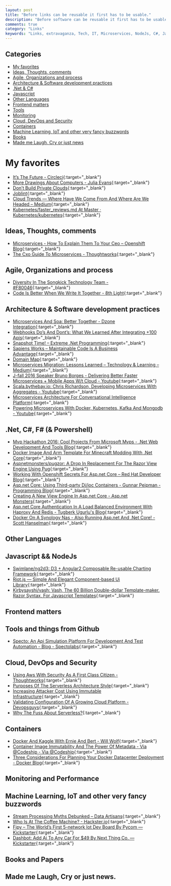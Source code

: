 ```yaml
---
layout: post
title: "Before links can be reusable it first has to be usable."
description: "Before software can be reusable it first has to be usable. (Ralph Johnson)"
comments: true
category: "Links"
keywords: "Links, extravaganza, Tech, IT, Microservices, NodeJs, C#, Javascript, Solution architecture"
---
```


## Categories ##
* [My favorites](#favorites)
* [Ideas, Thoughts, comments](#ideas)
* [Agile, Organizations and process](#agile)
* [Architecture & Software development practices](#development)
* [.Net & C#](#net)
* [Javascript](#javascript)
* [Other Languages](#polygloting)
* [Frontend matters](#web)
* [Tools](#tools)
* [Monitoring](#monitoring)
* [Cloud, DevOps and Security](#devops)
* [Containers](#containers)
* [Machine Learning, IoT and other very fancy buzzwords](#iot)
* [Books](#books)
* [Made me Laugh, Cry or just news](#news)

# My favorites<a name="favorites"></a> #
* [It’s The Future - Circleci](https://circleci.com/blog/its-the-future/){:target="_blank"}
* [More Drawings About Computers - Julia Evans](https://jvns.ca/blog/2016/11/27/more-linux-drawings/){:target="_blank"}
* [Don’t Build Private Clouds](https://m.subbu.org/dont-build-private-clouds-9a54b3d30c8b#.7kua333m1){:target="_blank"}
* [Joblint](http://joblint.org/){:target="_blank"}
* [Cloud Trends — Where Have We Come From And Where Are We Headed – Medium](https://medium.com/@adrianco/cloud-trends-where-have-we-come-from-and-where-are-we-headed-3d7e5e756d16#.w99h30dh2){:target="_blank"}
* [Kubernetes/faster_reviews.md At Master · Kubernetes/kubernetes](https://github.com/kubernetes/kubernetes/blob/master/docs/devel/faster_reviews.md){:target="_blank"}

## Ideas, Thoughts, comments <a name="ideas"></a> ##
* [Microservices - How To Explain Them To Your Ceo – Openshift Blog](https://blog.openshift.com/microservices-how-to-explain-them-to-your-ceo/){:target="_blank"}
* [​The Cxo Guide To Microservices - Thoughtworks](https://www.thoughtworks.com/insights/blog/cxo-guide-microservices){:target="_blank"}

## Agile, Organizations and process<a name="agile"></a> ##
* [Diversity In The Songkick Technology Team - #F80046](http://devblog.songkick.com/2016/11/25/diversity-in-the-songkick-technology-team/){:target="_blank"}
* [Code Is Better When We Write It Together - 8th Light](https://8thlight.com/blog/daniel-irvine/2016/11/28/code-is-better-when-we-write-it-together.html){:target="_blank"}

## Architecture & Software development practices <a name="development"></a> ##
* [Microservices And Soa: Better Together - Dzone Integration](https://dzone.com/articles/microservices-is-not-answer-to-soa-problem){:target="_blank"}
* [Webhooks Do’s And Dont’s: What We Learned After Integrating +100 Apis](https://restful.io/webhooks-dos-and-dont-s-what-we-learned-after-integrating-100-apis-d567405a3671#.rmtely1z8){:target="_blank"}
* [Snapshot Time! – Extreme .Net Programming](https://blog.scooletz.com/2016/11/28/snapshot-time/){:target="_blank"}
* [Sapiens Works – Maintainable Code Is A Business Advantage](http://blog.sapiensworks.com/){:target="_blank"}
* [Domain Map](http://www.domain-map.rocks/){:target="_blank"}
* [Microservices Migration: Lessons Learned – Technology & Learning – Medium](https://medium.com/technology-learning/microservices-migration-lessons-learned-f84166ec7eb0#.aiqadqfxw){:target="_blank"}
* [J-fall 2016 Speaker Bruno Borges - Delivering Better Faster Microservices + Mobile Apps W/t Cloud - Youtube](https://www.youtube.com/watch?v=5vKHvNn2rS0){:target="_blank"}
* [Scala.bythebay.io: Chris Richardson, Developing Microservices With Aggregates - Youtube](https://www.youtube.com/watch?v=trU3AlBdbsk){:target="_blank"}
* [Microservices Architecture For Conversational Intelligence Platform](http://www.slideshare.net/RafaelCasusoRomate/microservices-architecture-for-conversational-intelligence-platform-69451842){:target="_blank"}
* [Powering Microservices With Docker, Kubernetes, Kafka And Mongodb - Youtube](https://www.youtube.com/watch?v=F_BuRIAnvqE){:target="_blank"}

## **.Net, C#, F# (& Powershell)**  <a name="net"></a> ##
* [Mvp Hackathon 2016: Cool Projects From Microsoft Mvps - .Net Web Development And Tools Blog](https://blogs.msdn.microsoft.com/webdev/2016/11/22/mvp-hackathon-2016/){:target="_blank"}
* [Docker Image And Arm Template For Minecraft Modding With .Net Core](http://www.software-architects.com/devblog/2016/11/10/minecraft-server-for-dotnet-csharp-modding){:target="_blank"}
* [Aspnetmonsters/pugzor: A Drop In Replacement For The Razor View Engine Using Pug](https://github.com/AspNetMonsters/pugzor/){:target="_blank"}
* [Working With Openshift Secrets For Asp.net Core – Red Hat Developer Blog](http://developers.redhat.com/blog/2016/11/23/working-with-openshift-secrets-for-asp-net-core/){:target="_blank"}
* [Asp.net Core: Using Third-party Di/ioc Containers - Gunnar Peipman - Programming Blog](http://gunnarpeipman.com/2016/11/aspnet-core-structuremap-autofac/){:target="_blank"}
* [Creating A New View Engine In Asp.net Core - Asp.net Monsters](http://aspnetmonsters.com/2016/11/2016-11-22-creating-a-new-view-engine-in-asp-net-core/){:target="_blank"}
* [Asp.net Core Authentication In A Load Balanced Environment With Haproxy And Redis - Tugberk Ugurlu's Blog](http://www.tugberkugurlu.com/archive/asp-net-core-authentication-in-a-load-balanced-environment-with-haproxy-and-redis){:target="_blank"}
* [Docker On A Synology Nas - Also Running Asp.net And .Net Core! - Scott Hanselman](http://www.hanselman.com/blog/DockerOnASynologyNASAlsoRunningASPNETAndNETCore.aspx){:target="_blank"}

## Other Languages  <a name="polygloting"></a> ##

## Javascript && NodeJs <a name="javascript"></a><a name="nodejs"></a> ##
* [Swimlane/ng2d3: D3 + Angular2 Composable Re-usable Charting Framework](https://github.com/swimlane/ng2d3){:target="_blank"}
* [Riot.js — Simple And Elegant Component-based Ui Library](http://riotjs.com/){:target="_blank"}
* [Kirbysayshi/vash: Vash, The 60 Billion Double-dollar Template-maker. Razor Syntax, For Javascript Templates](https://github.com/kirbysayshi/vash){:target="_blank"}

## Frontend matters <a name="web"></a> ##

## Tools and things from Github <a name="tools"></a> ##
* [Specto: An Api Simulation Platform For Development And Test Automation - Blog - Spectolabs](https://specto.io/blog/specto-api-simulation-patform.html){:target="_blank"}

## Cloud, DevOps and Security<a name="devops"></a> ##
* [Using Aws With Security As A First Class Citizen - Thoughtworks](https://www.thoughtworks.com/insights/blog/using-aws-security-first-class-citizen){:target="_blank"}
* [Purposes Of The Serverless Architecture Style](https://specify.io/concepts/serverless-baas-faas){:target="_blank"}
* [Increasing Attacker Cost Using Immutable Infrastructure](https://diogomonica.com/2016/11/19/increasing-attacker-cost-using-immutable-infrastructure/){:target="_blank"}
* [Validating Configuration Of A Growing Cloud Platform - Devopsguys](https://www.devopsguys.com/2016/11/23/validating-configuration-growing-cloud-platform/){:target="_blank"}
* [Why The Fuss About Serverless?](https://hackernoon.com/why-the-fuss-about-serverless-4370b1596da0#.8hxqz9rzz){:target="_blank"}

## Containers <a name="containers"></a> ##
* [Docker And Kaggle With Ernie And Bert - Will Wolf](http://willwolf.io/en/2016/11/22/docker-and-kaggle-with-ernie-and-bert/){:target="_blank"}
* [Container Image Immutability And The Power Of Metadata - Via @Codeship - Via @Codeship](https://blog.codeship.com/container-image-immutability-power-metadata/){:target="_blank"}
* [Three Considerations For Planning Your Docker Datacenter Deployment - Docker Blog](https://blog.docker.com/2016/11/three-considerations-docker-datacenter-deployment/){:target="_blank"}

## Monitoring and Performance <a name="monitoring"></a> ##

## Machine Learning, IoT and other very fancy buzzwords <a name="iot"></a> ##
* [Stream Processing Myths Debunked – Data Artisans](http://data-artisans.com/stream-processing-myths-debunked/){:target="_blank"}
* [Who Is At The Coffee Machine? - Hackster.io](https://www.hackster.io/luisomoreau/who-is-at-the-coffee-machine-72f36c?ref=channel&ref_id=425_published___&offset=3){:target="_blank"}
* [Fipy – The World’s First 5-network Iot Dev Board By Pycom — Kickstarter](https://www.kickstarter.com/projects/1795343078/fipy-the-worlds-first-5-network-iot-dev-board?ref=thanks_tweet){:target="_blank"}
* [Dashbot: Add Ai To Any Car For $49 By Next Thing Co. — Kickstarter](https://www.kickstarter.com/projects/1598272670/dashbot-a-49-robot-for-your-dashboard){:target="_blank"}

## Books and Papers<a name="books"></a> ##

## Made me Laugh, Cry or just news. <a name="news"></a> ##
